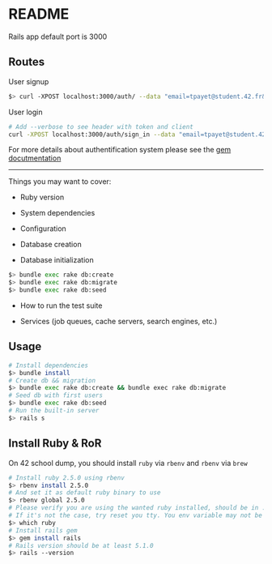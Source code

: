 
# README

Rails app default port is 3000

## Routes

User signup
```bash
$> curl -XPOST localhost:3000/auth/ --data "email=tpayet@student.42.fr&password=QWErty123&password_confirmation=QWErty123"
```

User login
```bash
# Add --verbose to see header with token and client
curl -XPOST localhost:3000/auth/sign_in --data "email=tpayet@student.42.fr&password=rockmyroot"
```

For more details about authentification system please see the [gem docutmentation](https://github.com/lynndylanhurley/devise_token_auth#usage-tldr)

----
Things you may want to cover:

* Ruby version

* System dependencies

* Configuration

* Database creation

* Database initialization
```bash
$> bundle exec rake db:create
$> bundle exec rake db:migrate
$> bundle exec rake db:seed
```
* How to run the test suite

* Services (job queues, cache servers, search engines, etc.)

## Usage
```bash
# Install dependencies
$> bundle install
# Create db && migration
$> bundle exec rake db:create && bundle exec rake db:migrate
# Seed db with first users
$> bundle exec rake db:seed
# Run the built-in server
$> rails s
```

## Install Ruby & RoR
On 42 school dump, you should install `ruby` via `rbenv` and `rbenv` via `brew`

```bash
# Install ruby 2.5.0 using rbenv
$> rbenv install 2.5.0
# And set it as default ruby binary to use
$> rbenv global 2.5.0
# Please verify you are using the wanted ruby installed, should be in .rbenv dir.
# If it's not the case, try reset you tty. You env variable may not be up to date.
$> which ruby
# Install rails gem
$> gem install rails
# Rails version should be at least 5.1.0
$> rails --version
```

